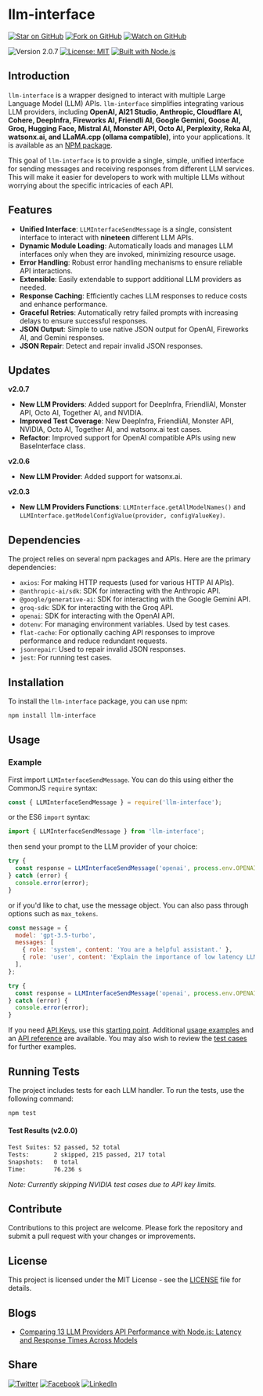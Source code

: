 # llm-interface

[![Star on GitHub](https://img.shields.io/github/stars/samestrin/llm-interface?style=social)](https://github.com/samestrin/llm-interface/stargazers) [![Fork on GitHub](https://img.shields.io/github/forks/samestrin/llm-interface?style=social)](https://github.com/samestrin/llm-interface/network/members) [![Watch on GitHub](https://img.shields.io/github/watchers/samestrin/llm-interface?style=social)](https://github.com/samestrin/llm-interface/watchers)

![Version 2.0.7](https://img.shields.io/badge/Version-2.0.7-blue) [![License: MIT](https://img.shields.io/badge/License-MIT-yellow.svg)](https://opensource.org/licenses/MIT) [![Built with Node.js](https://img.shields.io/badge/Built%20with-Node.js-green)](https://nodejs.org/)

## Introduction

`llm-interface` is a wrapper designed to interact with multiple Large Language Model (LLM) APIs. `llm-interface` simplifies integrating various LLM providers, including **OpenAI, AI21 Studio, Anthropic, Cloudflare AI, Cohere, DeepInfra, Fireworks AI, Friendli AI, Google Gemini, Goose AI, Groq, Hugging Face, Mistral AI, Monster API, Octo AI, Perplexity, Reka AI, watsonx.ai, and LLaMA.cpp (ollama compatible)**, into your applications. It is available as an [NPM package](https://www.npmjs.com/package/llm-interface).

This goal of `llm-interface` is to provide a single, simple, unified interface for sending messages and receiving responses from different LLM services. This will make it easier for developers to work with multiple LLMs without worrying about the specific intricacies of each API.

## Features

- **Unified Interface**: `LLMInterfaceSendMessage` is a single, consistent interface to interact with **nineteen** different LLM APIs.
- **Dynamic Module Loading**: Automatically loads and manages LLM interfaces only when they are invoked, minimizing resource usage.
- **Error Handling**: Robust error handling mechanisms to ensure reliable API interactions.
- **Extensible**: Easily extendable to support additional LLM providers as needed.
- **Response Caching**: Efficiently caches LLM responses to reduce costs and enhance performance.
- **Graceful Retries**: Automatically retry failed prompts with increasing delays to ensure successful responses.
- **JSON Output**: Simple to use native JSON output for OpenAI, Fireworks AI, and Gemini responses.
- **JSON Repair**: Detect and repair invalid JSON responses. 

## Updates

**v2.0.7**

- **New LLM Providers**: Added support for DeepInfra, FriendliAI, Monster API, Octo AI, Together AI, and NVIDIA.
- **Improved Test Coverage**: New DeepInfra, FriendliAI, Monster API, NVIDIA, Octo AI, Together AI, and watsonx.ai test cases.
- **Refactor**: Improved support for OpenAI compatible APIs using new BaseInterface class.

**v2.0.6**

- **New LLM Provider**: Added support for watsonx.ai.

**v2.0.3**

- **New LLM Providers Functions**: `LLMInterface.getAllModelNames()` and `LLMInterface.getModelConfigValue(provider, configValueKey)`.


## Dependencies

The project relies on several npm packages and APIs. Here are the primary dependencies:

- `axios`: For making HTTP requests (used for various HTTP AI APIs).
- `@anthropic-ai/sdk`: SDK for interacting with the Anthropic API.
- `@google/generative-ai`: SDK for interacting with the Google Gemini API.
- `groq-sdk`: SDK for interacting with the Groq API.
- `openai`: SDK for interacting with the OpenAI API.
- `dotenv`: For managing environment variables. Used by test cases.
- `flat-cache`: For optionally caching API responses to improve performance and reduce redundant requests.
- `jsonrepair`: Used to repair invalid JSON responses.
- `jest`: For running test cases.

## Installation

To install the `llm-interface` package, you can use npm:

```bash
npm install llm-interface
```

## Usage

### Example

First import `LLMInterfaceSendMessage`. You can do this using either the CommonJS `require` syntax:

```javascript
const { LLMInterfaceSendMessage } = require('llm-interface');
```

or the ES6 `import` syntax:

```javascript
import { LLMInterfaceSendMessage } from 'llm-interface';
```

then send your prompt to the LLM provider of your choice:

```javascript
try {
  const response = LLMInterfaceSendMessage('openai', process.env.OPENAI_API_KEY, 'Explain the importance of low latency LLMs.');
} catch (error) {
  console.error(error);
}
```

or if you'd like to chat, use the message object. You can also pass through options such as `max_tokens`.

```javascript
const message = {
  model: 'gpt-3.5-turbo',
  messages: [
    { role: 'system', content: 'You are a helpful assistant.' },
    { role: 'user', content: 'Explain the importance of low latency LLMs.' },
  ],
};

try {
  const response = LLMInterfaceSendMessage('openai', process.env.OPENAI_API_KEY, message, { max_tokens: 150 });
} catch (error) {
  console.error(error);
}
```

If you need [API Keys](/docs/APIKEYS.md), use this [starting point](/docs/APIKEYS.md). Additional [usage examples](/docs/USAGE.md) and an [API reference](/docs/API.md) are available. You may also wish to review the [test cases](/test/) for further examples.

## Running Tests

The project includes tests for each LLM handler. To run the tests, use the following command:

```bash
npm test
```

#### Test Results (v2.0.0)

```bash
Test Suites: 52 passed, 52 total
Tests:       2 skipped, 215 passed, 217 total
Snapshots:   0 total
Time:        76.236 s
```

_Note: Currently skipping NVIDIA test cases due to API key limits._

## Contribute

Contributions to this project are welcome. Please fork the repository and submit a pull request with your changes or improvements.

## License

This project is licensed under the MIT License - see the [LICENSE](/LICENSE) file for details.

## Blogs

- [Comparing 13 LLM Providers API Performance with Node.js: Latency and Response Times Across Models](https://dev.to/samestrin/comparing-13-llm-providers-api-performance-with-nodejs-latency-and-response-times-across-models-2ka4)

## Share

[![Twitter](https://img.shields.io/badge/X-Tweet-blue)](https://twitter.com/intent/tweet?text=Check%20out%20this%20awesome%20project!&url=https://github.com/samestrin/llm-interface) [![Facebook](https://img.shields.io/badge/Facebook-Share-blue)](https://www.facebook.com/sharer/sharer.php?u=https://github.com/samestrin/llm-interface) [![LinkedIn](https://img.shields.io/badge/LinkedIn-Share-blue)](https://www.linkedin.com/sharing/share-offsite/?url=https://github.com/samestrin/llm-interface)
